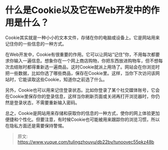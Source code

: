 # 什么是Cookie以及它在Web开发中的作用是什么？

Cookie其实就是一种小小的文本文件，存储在你的电脑或设备上。它是网站用来记住你的一些信息的一种方式。



在Web开发中，Cookie有很重要的作用。它可以让网站“记住”你，不用每次都要求你输入一遍信息。想象你在一个网上商店购物，你把东西放进购物车，但不想每次去结账时都得重新选一遍商品，这时Cookie就派上用场了。网站会在你浏览时把一些数据，比如你选了哪些商品，保存在Cookie里。这样，当你下次访问该网站时，它能读取这些Cookie，知道你之前选了什么。



另外，Cookie也可以用来记住登录状态。比如你登录了某个社交媒体账号，它会在Cookie里保存你的登录信息，这样当你刷新页面或关闭再打开浏览器时，你仍然是登录状态，不需要重新输入密码。



总之，Cookie是网站用来存储和获取你的信息的一种方式，使你的网上体验更加便捷和个性化。但要注意，有时候Cookie也可能被用来跟踪你的浏览习惯，所以在隐私方面还是需要保持警惕。



> 原文: <https://www.yuque.com/tulingzhouyu/db22bv/tunoovec55pkz48b>